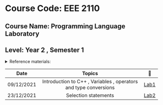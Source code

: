 
# Course Code: EEE 2110
## Course Name: Programming Language Laboratory
## Level: Year 2 , Semester 1

<details><summary>
Reference materials:
</summary>

### a) [**Lab Manual**](https://github.com/Md-Sabbir-Ahmed/EEE2110/blob/main/EEE2110.pdf)
### b) **Books**
####  i) [Schaum's Outline of Programming with C++ by John Hubbard](https://github.com/Md-Sabbir-Ahmed/EEE2110/blob/main/schaums-outline-of-programming-with-c%2B%2B.pdf)
### c) **Videos**
####  1) [**Increment Decrement Operator**](https://www.youtube.com/watch?v=8Z36oRXVDgs)
      2) [**Leap Year**](https://www.youtube.com/watch?v=Ol3ialGySE4&t=647s)

 </details>

|Date|Topics|:link:|
|:-----:|:------:|:-----:|
|09/12/2021|Introduction to C++ , Variables , operators and type conversions |[Lab1](https://github.com/Md-Sabbir-Ahmed/EEE2110/tree/main/LAB%2001)|
|23/12/2021|Selection statements|[Lab2](https://github.com/Md-Sabbir-Ahmed/EEE2110/tree/main/LAB%2002/Chapter%2003)|

